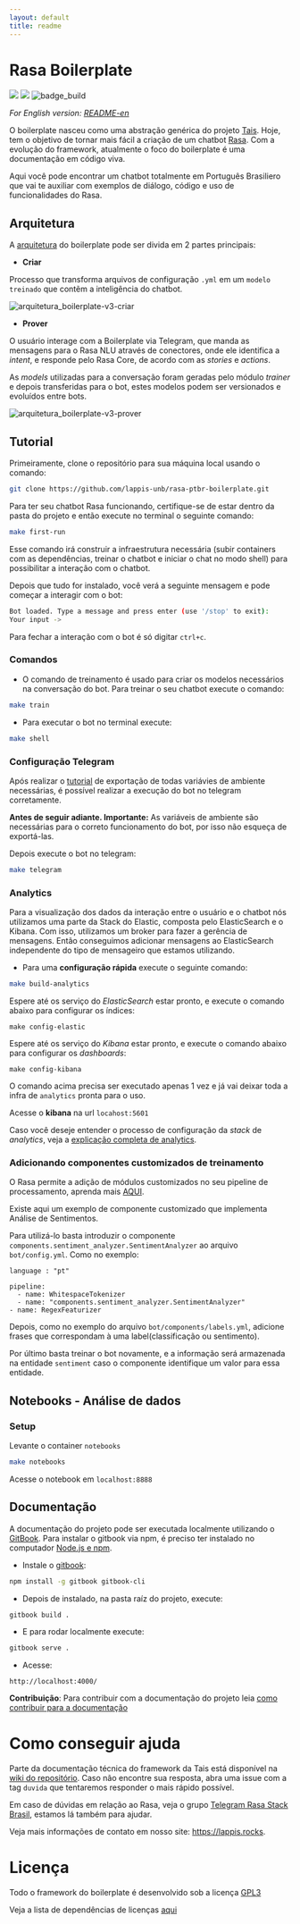 ```yaml
---
layout: default
title: readme
---
```


# Rasa Boilerplate
<!-- badges -->
<a href="https://www.gnu.org/licenses/gpl-3.0.pt-br.html"><img src="https://img.shields.io/badge/licence-GPL3-green.svg"/></a>
<a href="https://codeclimate.com/github/lappis-unb/rasa-ptbr-boilerplate/maintainability"><img src="https://api.codeclimate.com/v1/badges/8d18e7614e9eef843500/maintainability" /></a>
![badge_build](https://github.com/lappis-unb/rasa-ptbr-boilerplate/workflows/build_bot/badge.svg)


_For English version: [README-en](docs/README-en.md)_


O boilerplate nasceu como uma abstração genérica do projeto [Tais](http://github.com/lappis-unb/tais). Hoje, tem o objetivo de tornar mais fácil a criação de um chatbot [Rasa](http://rasa.com/). Com a evolução do framework, atualmente o foco do boilerplate é uma documentação em código viva.

Aqui você pode encontrar um chatbot totalmente em Português Brasiliero que vai te auxiliar com exemplos de diálogo, código e uso de funcionalidades do Rasa.

## Arquitetura

A [arquitetura](https://drive.google.com/file/d/1xUojfFGrYubSfmd3tL77XzgZzD6cR-XH/view?usp=sharing) do boilerplate pode ser divida em 2 partes principais:

* **Criar**

Processo que transforma arquivos de configuração `.yml` em um `modelo treinado` que contẽm a inteligência do chatbot.

![arquitetura_boilerplate-v3-criar](assets/images/arquitetura_boilerplate-v3-criar.png)


* **Prover**

O usuário interage com a Boilerplate via Telegram, que manda as mensagens para o Rasa NLU através de conectores, onde ele identifica a *intent*, e responde pelo Rasa Core, de acordo com as *stories* e *actions*.

As *models* utilizadas para a conversação foram geradas pelo módulo *trainer* e depois transferidas para o bot, estes modelos podem ser versionados e evoluídos entre bots.

![arquitetura_boilerplate-v3-prover](assets/images/arquitetura_boilerplate-v3-prover.png)


## Tutorial

Primeiramente, clone o repositório para sua máquina local usando o comando:

```sh
git clone https://github.com/lappis-unb/rasa-ptbr-boilerplate.git
```

Para ter seu chatbot Rasa funcionando, certifique-se de estar dentro da pasta do projeto e então execute no terminal o seguinte comando:

```sh
make first-run
```

Esse comando irá construir a infraestrutura necessária (subir containers com as dependências, treinar o chatbot e iniciar o chat no modo shell) para possibilitar a interação com o chatbot.

Depois que tudo for instalado, você verá a seguinte mensagem e pode começar a interagir com o bot:

```sh
Bot loaded. Type a message and press enter (use '/stop' to exit):
Your input ->
```

Para fechar a interação com o bot é só digitar `ctrl+c`.


### Comandos

* O comando de treinamento é usado para criar os modelos necessários na conversação do bot. Para treinar o seu chatbot execute o comando:

```sh
make train
```

* Para executar o bot no terminal execute:

```sh
make shell
```

### Configuração Telegram

Após realizar o [tutorial](/docs/setup_telegram.md) de exportação de todas variávies de ambiente necessárias, é possível realizar a execução do bot no telegram corretamente.

**Antes de seguir adiante. Importante:** As variáveis de ambiente são necessárias para o correto funcionamento do bot, por isso não esqueça de exportá-las.

Depois execute o bot no telegram:

```sh
make telegram
```

### Analytics

Para a visualização dos dados da interação entre o usuário e o chatbot nós utilizamos uma parte da Stack do Elastic, composta pelo ElasticSearch e o Kibana. Com isso, utilizamos um broker para fazer a gerência de mensagens. Então conseguimos adicionar mensagens ao ElasticSearch independente do tipo de mensageiro que estamos utilizando.

* Para uma **configuração rápida** execute o seguinte comando:

```sh
make build-analytics
```

Espere até os serviço do *ElasticSearch* estar pronto, e execute o comando abaixo para configurar os índices:

```
make config-elastic
``` 

Espere até os serviço do *Kibana* estar pronto, e execute o comando abaixo para configurar os *dashboards*:

```
make config-kibana
``` 

O comando acima precisa ser executado apenas 1 vez e já vai deixar toda a infra de `analytics` pronta para o uso.

Acesse o **kibana** na url `locahost:5601`

Caso você deseje entender o processo de configuração da *stack* de *analytics*, veja a [explicação completa de analytics](docs/setup_analytics.md).

### Adicionando componentes customizados de treinamento

O Rasa permite a adição de módulos customizados no seu pipeline de processamento, aprenda mais [AQUI](https://blog.rasa.com/enhancing-rasa-nlu-with-custom-components/).

Existe aqui um exemplo de componente customizado que implementa Análise de Sentimentos.

Para utilizá-lo basta introduzir o componente `components.sentiment_analyzer.SentimentAnalyzer` ao arquivo `bot/config.yml`. Como no exemplo:

```ymal
language : "pt"

pipeline:
  - name: WhitespaceTokenizer
  - name: "components.sentiment_analyzer.SentimentAnalyzer"                                                                                        - name: RegexFeaturizer
```

Depois, como no exemplo do arquivo `bot/components/labels.yml`, adicione frases que correspondam à uma label(classificação ou sentimento).

Por último basta treinar o bot novamente, e a informação será armazenada na entidade `sentiment` caso o componente identifique um valor para essa entidade.


## Notebooks - Análise de dados

### Setup

Levante o container `notebooks`

```sh
make notebooks
```

Acesse o notebook em `localhost:8888`

## Documentação

A documentação do projeto pode ser executada localmente utilizando o [GitBook](https://www.gitbook.com/).
Para instalar o gitbook via npm, é preciso ter instalado no computador [Node.js e npm](https://docs.npmjs.com/downloading-and-installing-node-js-and-npm).


* Instale o [gitbook](https://til.secretgeek.net/gitbook/use_gitbook_locally.html):

```sh
npm install -g gitbook gitbook-cli
```

* Depois de instalado, na pasta raíz do projeto, execute:

```sh
gitbook build .
```

* E para rodar localmente execute:

```sh
gitbook serve .
```

* Acesse:

```
http://localhost:4000/
```

**Contribuição**: Para contribuir com a documentação do projeto leia [como contribuir para a documentação](docs/Tutoriais/tutorial-como-contribuir-com-documentacao.md)

# Como conseguir ajuda

Parte da documentação técnica do framework da Tais está disponível na
[wiki do repositório](https://github.com/lappis-unb/tais/wiki). Caso não encontre sua resposta, abra uma issue com a tag `duvida` que tentaremos responder o mais rápido possível.

Em caso de dúvidas em relação ao Rasa, veja o grupo [Telegram Rasa Stack Brasil](https://t.me/RasaBrasil), estamos lá também para ajudar.

Veja mais informações de contato em nosso site: https://lappis.rocks.

# Licença

Todo o framework do boilerplate é desenvolvido sob a licença
[GPL3](https://github.com/lappis-unb/rasa-ptbr-boilerplate/blob/master/LICENSE)

Veja a lista de dependências de licenças [aqui](https://libraries.io/github/lappis-unb/rasa-ptbr-boilerplate)
